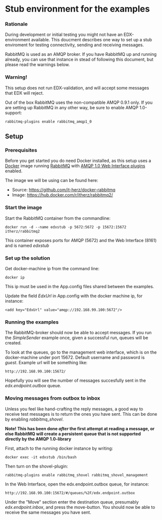 # Stub environment for the examples

### Rationale
During development or initial testing you might not have an EDX-environment available. This doucment describes one way to set up a stub enviroment for testing connectivity, sending and receiving messages.

RabbitMQ is used as an AMQP broker. If you have RabbitMQ up and running already, you can use that instance in stead of following this document, but please read the warnings below.

### Warning!
This setup does not run EDX-validation, and will accept some messages that EDX will reject. 

Out of the box RabbitMQ uses the non-compatible AMQP 0.9.1 only. If you are setting up RabbitMQ in any other way, be sure to enable AMQP 1.0-support:

```
rabbitmq-plugins enable rabbitmq_amqp1_0
```

## Setup
### Prerequisites
Before you get started you do need Docker installed, as this setup uses a [Docker](https://www.docker.com) image running [RabbitMQ](https://www.rabbitmq.com/) with [AMQP 1.0 Web Interface plugins](https://www.rabbitmq.com/plugins.html) enabled. 

The image we will be using can be found here:  
* Source: https://github.com/it-herz/docker-rabbitmq 
* Image: https://hub.docker.com/r/itherz/rabbitmq2/

### Start the image
Start the RabbitMQ container from the commandline:

```
docker run -d --name edxstub -p 5672:5672 -p 15672:15672 itherz/rabbitmq2
```
This container exposes ports for AMQP (5672) and the Web Interface (8161) and is named _edxstub_

### Set up the solution

Get docker-machine ip from the command line:
```
docker ip
```

This ip must be used in the App.config files shared between the examples. 

Update the field _EdxUrl_ in App.config with the docker machine ip, for instance:
```
<add key="EdxUrl" value="amqp://192.168.99.100:5672"/>
```

### Running the examples
The RabbitMQ-broker should now be able to accept messages. If you run the _SimpleSender_ example once, given a successful run, queues will be created.


To look at the queues, go to the management web interface, which is on the docker-machine under port 15672. 
Default username and password is _guest_. Example url will be something like: 

```
http://192.168.99.100:15672/
```

Hopefully you will see the number of messages succesfully sent in the _edx.endpoint.outbox_ queue.



###  Moving messages from outbox to inbox
Unless you feel like hand-crafting the reply messages, a good way to receive test messages is to return the ones you have sent. This can be done by enabling _rabbitmq_shovel_. 

__Note! This has been done *after* the first attempt at reading a message, or else RabbitMQ will create a persistent queue that is not supported directly by the AMQP 1.0-library__

First, attach to the running docker instance by writing: 

```
docker exec -it edxstub /bin/bash
```

Then turn on the shovel-plugin:
```
rabbitmq-plugins enable rabbitmq_shovel rabbitmq_shovel_management
```

In the Web Interface, open the edx.endpoint.outbox queue, for instance: 
```
http://192.168.99.100:15672/#/queues/%2F/edx.endpoint.outbox
```

Under the "Move" section enter the destination queue, presumably _edx.endpoint.inbox_, and press the move-button.
You should now be able to receive the same messages you have sent.